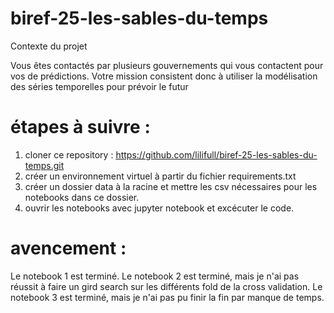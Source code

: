 # biref-25-les-sables-du-temps

Contexte du projet

Vous êtes contactés par plusieurs gouvernements qui vous contactent pour vos
de prédictions. Votre mission consistent donc à utiliser la modélisation des séries
temporelles pour prévoir le futur

# étapes à suivre :

1) cloner ce repository : https://github.com/lilifull/biref-25-les-sables-du-temps.git
2) créer un environnement virtuel à partir du fichier requirements.txt
3) créer un dossier data à la racine et mettre les csv nécessaires pour les notebooks dans ce dossier.
4) ouvrir les notebooks avec jupyter notebook et excécuter le code.

# avencement :

Le notebook 1 est terminé.
Le notebook 2 est terminé, mais je n'ai pas réussit à faire un gird search sur les différents fold de la cross validation.
Le notebook 3 est terminé, mais je n'ai pas pu finir la fin par manque de temps. 

